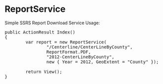 ReportService
=============

Simple SSRS Report Download Service
Usage:
<pre>
public ActionResult Index()
{
        var report = new ReportService(
                "/Centerline/CenterLineByCounty",
                ReportFormat.PDF,
                "2012-CenterLineByCounty",
                new { Year = 2012, GeoExtent = "County" });

        return View();
}
</pre>
